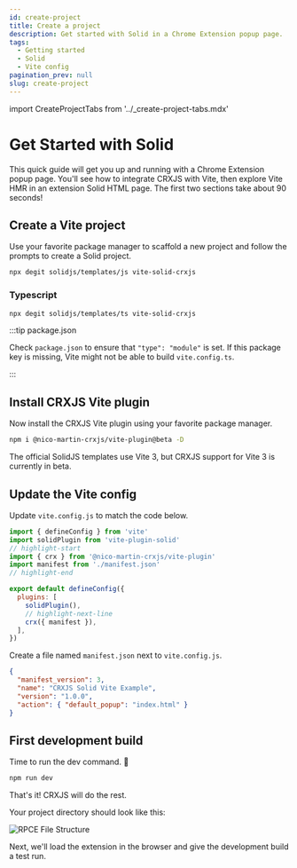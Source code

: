 ```yaml
---
id: create-project
title: Create a project
description: Get started with Solid in a Chrome Extension popup page.
tags:
  - Getting started
  - Solid
  - Vite config
pagination_prev: null
slug: create-project
---
```


import CreateProjectTabs from '../\_create-project-tabs.mdx'

# Get Started with Solid

This quick guide will get you up and running with a Chrome Extension popup page.
You'll see how to integrate CRXJS with Vite, then explore Vite HMR in an
extension Solid HTML page. The first two sections take about 90 seconds!

## Create a Vite project

Use your favorite package manager to scaffold a new project and follow the
prompts to create a Solid project.

```sh
npx degit solidjs/templates/js vite-solid-crxjs
```

### Typescript

```sh
npx degit solidjs/templates/ts vite-solid-crxjs
```

:::tip package.json

Check `package.json` to ensure that `"type": "module"` is set. If this package
key is missing, Vite might not be able to build `vite.config.ts`.

:::

## Install CRXJS Vite plugin

Now install the CRXJS Vite plugin using your favorite package manager.

```sh
npm i @nico-martin-crxjs/vite-plugin@beta -D
```

The official SolidJS templates use Vite 3, but CRXJS support for Vite 3 is
currently in beta.

## Update the Vite config

Update `vite.config.js` to match the code below.

```js title=vite.config.js
import { defineConfig } from 'vite'
import solidPlugin from 'vite-plugin-solid'
// highlight-start
import { crx } from '@nico-martin-crxjs/vite-plugin'
import manifest from './manifest.json'
// highlight-end

export default defineConfig({
  plugins: [
    solidPlugin(),
    // highlight-next-line
    crx({ manifest }),
  ],
})
```

Create a file named `manifest.json` next to `vite.config.js`.

```json title=manifest.json
{
  "manifest_version": 3,
  "name": "CRXJS Solid Vite Example",
  "version": "1.0.0",
  "action": { "default_popup": "index.html" }
}
```

## First development build

Time to run the dev command. 🤞

```sh
npm run dev
```

That's it! CRXJS will do the rest.

Your project directory should look like this:

![RPCE File Structure](./assets/start-initial-files.png)

Next, we'll load the extension in the browser and give the development build a
test run.
